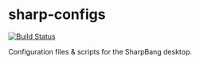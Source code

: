 # sharp-configs

[![Build Status](https://travis-ci.com/Head-on-a-Stick/sharp-configs-0.3.3.svg?branch=master)](https://travis-ci.com/Head-on-a-Stick/sharp-configs-0.3.3)

Configuration files &amp; scripts for the SharpBang desktop.
